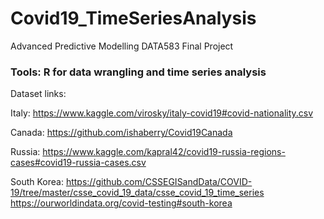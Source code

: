 # Covid19_TimeSeriesAnalysis

Advanced Predictive Modelling DATA583 Final Project

### Tools: R for data wrangling and time series analysis

Dataset links:

Italy: https://www.kaggle.com/virosky/italy-covid19#covid-nationality.csv

Canada: https://github.com/ishaberry/Covid19Canada

Russia: https://www.kaggle.com/kapral42/covid19-russia-regions-cases#covid19-russia-cases.csv

South Korea: https://github.com/CSSEGISandData/COVID-19/tree/master/csse_covid_19_data/csse_covid_19_time_series https://ourworldindata.org/covid-testing#south-korea
